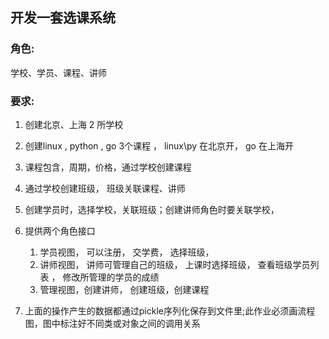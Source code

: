 
## 开发一套选课系统
### 角色:

学校、学员、课程、讲师

### 要求:
1. 创建北京、上海 2 所学校
2. 创建linux , python , go 3个课程 ， linux\py 在北京开， go 在上海开
3. 课程包含，周期，价格，通过学校创建课程 
4. 通过学校创建班级， 班级关联课程、讲师
5. 创建学员时，选择学校，关联班级；创建讲师角色时要关联学校， 
6. 提供两个角色接口
    1. 学员视图， 可以注册， 交学费， 选择班级，
    2. 讲师视图， 讲师可管理自己的班级， 上课时选择班级， 查看班级学员列表 ， 修改所管理的学员的成绩 
    3. 管理视图，创建讲师， 创建班级，创建课程

7. 上面的操作产生的数据都通过pickle序列化保存到文件里;此作业必须画流程图，图中标注好不同类或对象之间的调用关系